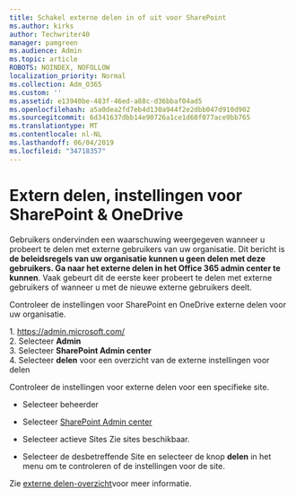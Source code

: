 ```yaml
---
title: Schakel externe delen in of uit voor SharePoint
ms.author: kirks
author: Techwriter40
manager: pamgreen
ms.audience: Admin
ms.topic: article
ROBOTS: NOINDEX, NOFOLLOW
localization_priority: Normal
ms.collection: Adm_O365
ms.custom: ''
ms.assetid: e13940be-483f-46ed-a88c-d36bbaf04ad5
ms.openlocfilehash: a5a0dea2fd7eb4d130a944f2e2dbb047d910d902
ms.sourcegitcommit: 6d341637dbb14e90726a1ce1d68f077ace9bb765
ms.translationtype: MT
ms.contentlocale: nl-NL
ms.lasthandoff: 06/04/2019
ms.locfileid: "34718357"
---
```

# <a name="external-sharing-settings-for-sharepoint--onedrive"></a>Extern delen, instellingen voor SharePoint & OneDrive

Gebruikers ondervinden een waarschuwing weergegeven wanneer u probeert te delen met externe gebruikers van uw organisatie. Dit bericht is **de beleidsregels van uw organisatie kunnen u geen delen met deze gebruikers. Ga naar het externe delen in het Office 365 admin center te kunnen**. Vaak gebeurt dit de eerste keer probeert te delen met externe gebruikers of wanneer u met de nieuwe externe gebruikers deelt.

Controleer de instellingen voor SharePoint en OneDrive externe delen voor uw organisatie.&nbsp;</strong></p> <p>1.&nbsp;<a href="https://admin.microsoft.com/AdminPortal/Home#/homepage">https://admin.microsoft.com/</a><br />2. Selecteer <strong>Admin</strong><br />3. Selecteer <strong>SharePoint Admin center</strong><br />4. Selecteer <strong>delen</strong> voor een overzicht van de externe instellingen voor delen

Controleer de instellingen voor externe delen voor een specifieke site.

- Selecteer beheerder

- Selecteer [SharePoint Admin center](https://admin.microsoft.com/AdminPortal/Home#/homepage">https://admin.microsoft.com/)

- Selecteer actieve Sites Zie sites beschikbaar.
- Selecteer de desbetreffende Site en selecteer de knop **delen** in het menu om te controleren of de instellingen voor de site.

Zie [externe delen-overzicht](https://docs.microsoft.com/en-us/sharepoint/external-sharing-overview)voor meer informatie.